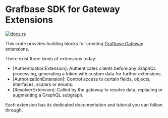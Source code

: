 # Grafbase SDK for Gateway Extensions

[![docs.rs](https://img.shields.io/docsrs/grafbase-sdk)](https://docs.rs/grafbase-sdk)

This crate provides building blocks for creating [Grafbase Gateway](https://grafbase.com/docs/reference/gateway/installation) extensions.

There exist three kinds of extensions today:

- [AuthenticationExtension]: Authenticates clients before any GraphQL processing, generating a token with custom data for further extensions.
- [AuthorizationExtension]: Control access to certain fields, objects, interfaces, scalars or enums.
- [ResolverExtension]: Called by the gateway to resolve data, replacing or augmenting a GraphQL subgraph.

Each extension has its dedicated documentation and tutorial you can follow through.

